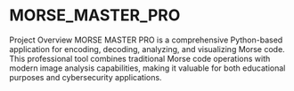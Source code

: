 # MORSE_MASTER_PRO
Project Overview  MORSE MASTER PRO is a comprehensive Python-based application for encoding, decoding, analyzing, and visualizing Morse code. This professional tool combines traditional Morse code operations with modern image analysis capabilities, making it valuable for both educational purposes and cybersecurity applications.
